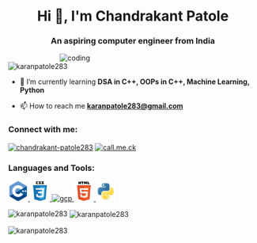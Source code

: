 <h1 align="center">Hi 👋, I'm Chandrakant Patole</h1>
<h3 align="center">An aspiring computer engineer from India</h3>

<img align="right" alt="coding" width="400" src="https://cdn.dribbble.com/users/1019864/screenshots/3079099/codeloop.gif">

<p align="left"> <img src="https://komarev.com/ghpvc/?username=karanpatole283&label=Profile%20views&color=0e75b6&style=flat" alt="karanpatole283" /> </p>

- 🌱 I’m currently learning **DSA in C++, OOPs in C++, Machine Learning, Python**

- 📫 How to reach me **karanpatole283@gmail.com**

<h3 align="left">Connect with me:</h3>
<p align="left">
<a href="https://linkedin.com/in/chandrakant-patole283" target="blank"><img align="center" src="https://beaconman.com/wp-content/uploads/2020/11/Linkedin_symbol_transparent.png" alt="chandrakant-patole283" height="30" width="40" /></a>
<a href="https://instagram.com/call.me.ck" target="blank"><img align="center" src="https://www.clipartmax.com/png/middle/25-256843_instagram-logo-[new]-vector-eps-free-download-logo-instagram-logo-vector.png" alt="call.me.ck" height="30" width="40" /></a>
</p>

<h3 align="left">Languages and Tools:</h3>
<p align="left"> <a href="https://www.w3schools.com/cpp/" target="_blank" rel="noreferrer"> <img src="https://raw.githubusercontent.com/devicons/devicon/master/icons/cplusplus/cplusplus-original.svg" alt="cplusplus" width="40" height="40"/> </a> <a href="https://www.w3schools.com/css/" target="_blank" rel="noreferrer"> <img src="https://raw.githubusercontent.com/devicons/devicon/master/icons/css3/css3-original-wordmark.svg" alt="css3" width="40" height="40"/> </a> <a href="https://cloud.google.com" target="_blank" rel="noreferrer"> <img src="https://www.vectorlogo.zone/logos/google_cloud/google_cloud-icon.svg" alt="gcp" width="40" height="40"/> </a> <a href="https://www.w3.org/html/" target="_blank" rel="noreferrer"> <img src="https://raw.githubusercontent.com/devicons/devicon/master/icons/html5/html5-original-wordmark.svg" alt="html5" width="40" height="40"/> </a> <a href="https://www.python.org" target="_blank" rel="noreferrer"> <img src="https://raw.githubusercontent.com/devicons/devicon/master/icons/python/python-original.svg" alt="python" width="40" height="40"/> </a> </p>

<p><img align="left" src="https://github-readme-stats.vercel.app/api/top-langs?username=karanpatole283&show_icons=true&locale=en&layout=compact" alt="karanpatole283" /></p>

<p>&nbsp;<img align="center" src="https://github-readme-stats.vercel.app/api?username=karanpatole283&show_icons=true&locale=en" alt="karanpatole283" /></p>

<p><img align="center" src="https://github-readme-streak-stats.herokuapp.com/?user=karanpatole283&" alt="karanpatole283" /></p>
